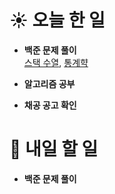 # ☀️ 오늘 한 일

- **백준 문제 풀이**<br>
  [스택 수열](https://www.acmicpc.net/problem/1874),
  [통계햑](https://www.acmicpc.net/problem/2108)

- **알고리즘 공부**

- **채공 공고 확인**

# 🚩 내일 할 일

- **백준 문제 풀이**
